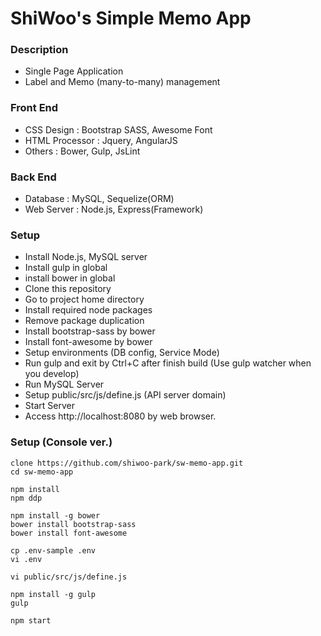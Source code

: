 # ShiWoo's Simple Memo App

### Description

- Single Page Application
- Label and Memo (many-to-many) management 

### Front End

- CSS Design : Bootstrap SASS, Awesome Font
- HTML Processor : Jquery, AngularJS
- Others : Bower, Gulp, JsLint

### Back End

- Database : MySQL, Sequelize(ORM)
- Web Server : Node.js, Express(Framework)

### Setup

- Install Node.js, MySQL server
- Install gulp in global
- install bower in global
- Clone this repository
- Go to project home directory
- Install required node packages
- Remove package duplication
- Install bootstrap-sass by bower
- Install font-awesome by bower
- Setup environments (DB config, Service Mode)
- Run gulp and exit by Ctrl+C after finish build (Use gulp watcher when you develop)
- Run MySQL Server
- Setup public/src/js/define.js (API server domain)
- Start Server
- Access http://localhost:8080 by web browser.

### Setup (Console ver.)

```
clone https://github.com/shiwoo-park/sw-memo-app.git
cd sw-memo-app

npm install
npm ddp

npm install -g bower
bower install bootstrap-sass
bower install font-awesome

cp .env-sample .env
vi .env

vi public/src/js/define.js

npm install -g gulp
gulp

npm start
```
